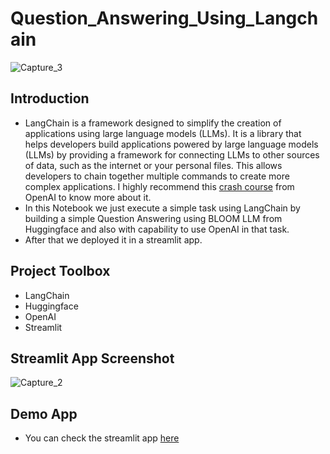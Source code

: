 # Question_Answering_Using_Langchain
![Capture_3](https://github.com/Khaled110/Question_Answering_App_Using_Langchain/assets/49573699/0cc2906b-7d5e-4797-ad7c-3ad4baed54ad)

## Introduction
* LangChain is a framework designed to simplify the creation of applications using large language models (LLMs). It is a library that helps developers build applications powered by large language models (LLMs) by providing a framework for connecting LLMs to other sources of data, such as the internet or your personal files. This allows developers to chain together multiple commands to create more complex applications. I highly recommend this [crash course](https://learn.deeplearning.ai/langchain/lesson/1/introduction) from OpenAI to know more about it.
* In this Notebook we just execute a simple task using LangChain by building a simple Question Answering using BLOOM LLM from Huggingface and also with capability to use OpenAI in that task.
* After that we deployed it in a streamlit app.

## Project Toolbox
- LangChain
- Huggingface
- OpenAI 
- Streamlit

## Streamlit App Screenshot
![Capture_2](https://github.com/Khaled110/Question_Answering_App_Using_Langchain/assets/49573699/02efac59-138e-4c5e-bebd-92bba28146ee)

## Demo App
* You can check the streamlit app [here](https://questionansweringappusinglangchain.streamlit.app)




